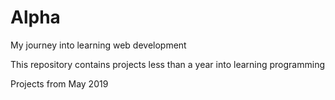 # Alpha
My journey into learning web development

This repository contains projects less than a year into learning programming

Projects from May 2019

